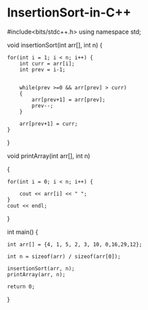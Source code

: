 # InsertionSort-in-C++
#include<bits/stdc++.h>
using namespace std;

void insertionSort(int arr[], int n) 
{
    
    for(int i = 1; i < n; i++) {
        int curr = arr[i];
        int prev = i-1;


        while(prev >=0 && arr[prev] > curr)
        {
            arr[prev+1] = arr[prev];
            prev--;
        }

        arr[prev+1] = curr;
    }
}


void printArray(int arr[], int n) 

{
    
    for(int i = 0; i < n; i++) {
        
        cout << arr[i] << " ";
    }
    cout << endl;
}

int main() 
{
    
    int arr[] = {4, 1, 5, 2, 3, 10, 0,16,29,12};
    
    int n = sizeof(arr) / sizeof(arr[0]);

    insertionSort(arr, n);
    printArray(arr, n);

    return 0;
}




























